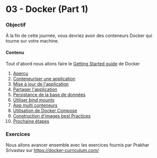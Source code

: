 # 03 - Docker (Part 1)

### Objectif

À la fin de cette journée, vous devriez avoir des conteneurs Docker qui tourne sur votre machine.

#### Contenu

Tout d'abord nous allons faire le [Getting Started guide](https://docs.docker.com/get-started/) de Docker

1. [Aperçu](https://docs.docker.com/get-started/)
2. [Conteneuriser une application](https://docs.docker.com/get-started/02_our_app/)
3. [Mise à jour de l'application](https://docs.docker.com/get-started/03_updating_app/)
4. [Partager l'application](https://docs.docker.com/get-started/04_sharing_app/)
5. [Persistance de la base de données](https://docs.docker.com/get-started/05_persisting_data/)
6. [Utiliser _bind mounts_](https://docs.docker.com/get-started/06_bind_mounts/)
7. [App multi conteneurs](https://docs.docker.com/get-started/07_multi_container/)
8. [Utilisation de Docker Compose](https://docs.docker.com/get-started/08_using_compose/)
9. [Construction d'images best Practices](https://docs.docker.com/get-started/09_image_best/)
10. [Prochaine étapes](https://docs.docker.com/get-started/11_what_next/)

### Exercices

Nous allons avancer ensemble avec les exercices fournis par Prakhar Srivastav sur https://docker-curriculum.com/
